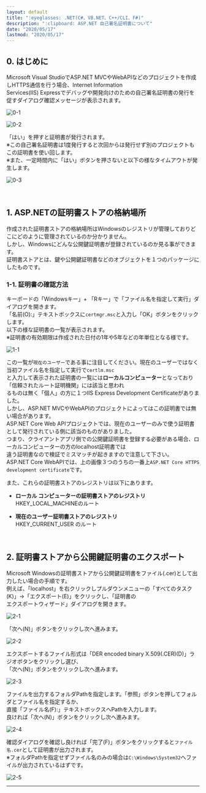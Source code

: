 ```yaml
---
layout: default
title: ":eyeglasses: .NET(C#、VB.NET、C++/CLI、F#)"
description: ":clipboard: ASP.NET 自己署名証明書について"
date: "2020/05/17"
lastmod: "2020/05/17"
---
```


## 0. はじめに

Microsoft Visual StudioでASP.NET MVCやWebAPIなどのプロジェクトを作成しHTTPS通信を行う場合、Internet Information  
Services(IIS) Expressでデバッグや開発向けのための自己署名証明書の発行を促すダイアログ確認メッセージが表示されます。  

![0-1](Ssl/ssl1.png)  

![0-2](Ssl/ssl2.png)  

「はい」を押すと証明書が発行されます。  
※この自己署名証明書は1度発行すると次回からは発行せず別のプロジェクトもこの証明書を使い回します。  
※また、一定時間内に「はい」ボタンを押さないと以下の様なタイムアウトが発生します。  

![0-3](Ssl/ssl3.png)  

<br />

## 1. ASP.NETの証明書ストアの格納場所

作成された証明書ストアの格納場所はWindowsのレジストリが管理しておりどこにどのように管理されているのか分かりません。  
しかし、Windowsにどんな公開鍵証明書が登録されているのか見る事ができます。  
証明書ストアとは、鍵や公開鍵証明書などのオブジェクトを１つのパッケージにしたものです。  

### 1-1. 証明書の確認方法

キーボードの「Windowsキー」+ 「Rキー」で「ファイル名を指定して実行」ダイアログを開きます。  
「名前(O):」テキストボックスに`certmgr.msc`と入力し「OK」ボタンをクリックします。  
以下の様な証明書の一覧が表示されます。  
※証明書の有効期限は作成された日付の1年や5年などの年単位となる様です。  

![1-1](Ssl/ssl4s.png)  

この一覧が`現在のユーザー`である事に注目してください。現在のユーザーではなく当初ファイル名を指定して実行で`certlm.msc`  
と入力して表示された証明書の一覧には**ローカルコンピューター**となっており「信頼されたルート証明機関」には該当と思われ  
るものは無く「個人」の方に１つIIS Express Development Certificateがありました。  
しかし、ASP.NET MVCやWebAPIのプロジェクトによってはこの証明書では無い場合があります。  
ASP.NET Core Web APIプロジェクトでは、現在のユーザーのみで使う証明書として発行されている側に該当のものがありました。  
つまり、クライアントアプリ側での公開鍵証明書を登録する必要がある場合、ローカルコンピューターの方のlocalhost証明書では  
違う証明書なので検証でミスマッチが起きますので注意して下さい。  
ASP.NET Core WebAPIでは、上の画像３つのうちの一番上`ASP.NET Core HTTPS development certificate`です。  

また、これらの証明書ストアのレジストリは以下にあります。  

-   **ローカル コンピューターの証明書ストアのレジストリ**  
    HKEY_LOCAL_MACHINEのルート  

-   **現在のユーザー証明書ストアのレジストリ**  
    HKEY_CURRENT_USER のルート  

<br />

## 2. 証明書ストアから公開鍵証明書のエクスポート

Microsoft Windowsの証明書ストアから公開鍵証明書をファイル(.cer)として出力したい場合の手順です。  
例えば、「localhost」を右クリックしプルダウンメニューの「すべてのタスク(K)」→「エクスポート(E)」をクリックし、「証明書の  
エクスポートウィザード」ダイアログを開きます。  

![2-1](Ssl/ssl5.png)  

「次へ(N)」ボタンをクリックし次へ進みます。  

![2-2](Ssl/ssl6s.png)  

エクスポートするファイル形式は「DER encoded binary X.509(.CER)(D)」ラジオボタンをクリックし選び、  
「次へ(N)」ボタンをクリックし次へ進みます。  

![2-3](Ssl/ssl7s.png)  

ファイルを出力するフォルダPathを指定します。「参照」ボタンを押してフォルダとファイル名を指定するか、  
直接「ファイル名(F):」テキストボックスへPathを入力します。  
良ければ「次へ(N)」ボタンをクリックし次へ進みます。  

![2-4](Ssl/ssl8s.png)  

確認ダイアログを確認し良ければ「完了(F)」ボタンをクリックすると`ファイル名.cer`として証明書が出力されます。  
※フォルダPathを指定せずファイル名のみの場合は`C:\Windows\System32`へファイルが出力されているはずです。  

![2-5](Ssl/ssl9s.png)  

* * *
